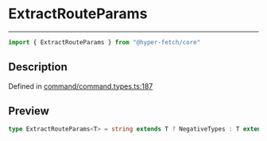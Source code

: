 

# ExtractRouteParams

<div class="api-docs__separator" data-reactroot="">

---

</div><div class="api-docs__import" data-reactroot="">

```ts
import { ExtractRouteParams } from "@hyper-fetch/core"
```

</div><div class="api-docs__section">

## Description

</div><div class="api-docs__description"><span class="api-docs__do-not-parse">



</span></div><p class="api-docs__definition">

Defined in [command/command.types.ts:187](https://github.com/BetterTyped/hyper-fetch/blob/7e232edb/packages/core/src/command/command.types.ts#L187)

</p><div class="api-docs__section">

## Preview

</div><div class="api-docs__preview type single">

```ts
type ExtractRouteParams<T> = string extends T ? NegativeTypes : T extends `${string}:${infer  Param}/${infer  Rest}` ? { [ k in Param | keyof ExtractRouteParams<Rest> ]: ParamType } : T extends `${string}:${infer  Param}` ? { [ k in Param ]: ParamType } : NegativeTypes;
```

</div>